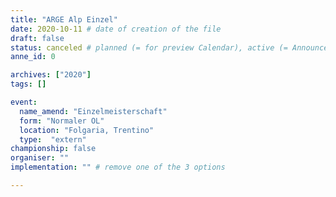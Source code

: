 ```yaml
---
title: "ARGE Alp Einzel"
date: 2020-10-11 # date of creation of the file
draft: false
status: canceled # planned (= for preview Calendar), active (= Announcement...), done (=Results...)
anne_id: 0

archives: ["2020"]
tags: []

event:
  name_amend: "Einzelmeisterschaft"
  form: "Normaler OL"
  location: "Folgaria, Trentino"
  type:  "extern"
championship: false
organiser: ""
implementation: "" # remove one of the 3 options

---
```


<!-- [Webseite des Veranstalters](https://www.olg-chur.ch/aktivitaeten/veranstaltungen/argealp2019.html) -->


